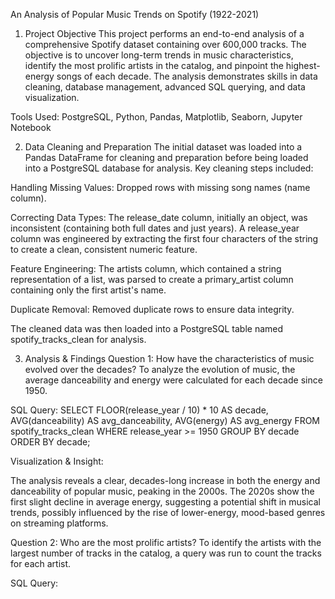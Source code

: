 An Analysis of Popular Music Trends on Spotify (1922-2021)
1. Project Objective
This project performs an end-to-end analysis of a comprehensive Spotify dataset containing over 600,000 tracks. The objective is to uncover long-term trends in music characteristics, identify the most prolific artists in the catalog, and pinpoint the highest-energy songs of each decade. The analysis demonstrates skills in data cleaning, database management, advanced SQL querying, and data visualization.

Tools Used: PostgreSQL, Python, Pandas, Matplotlib, Seaborn, Jupyter Notebook

2. Data Cleaning and Preparation
The initial dataset was loaded into a Pandas DataFrame for cleaning and preparation before being loaded into a PostgreSQL database for analysis. Key cleaning steps included:

Handling Missing Values: Dropped rows with missing song names (name column).

Correcting Data Types: The release_date column, initially an object, was inconsistent (containing both full dates and just years). A release_year column was engineered by extracting the first four characters of the string to create a clean, consistent numeric feature.

Feature Engineering: The artists column, which contained a string representation of a list, was parsed to create a primary_artist column containing only the first artist's name.

Duplicate Removal: Removed duplicate rows to ensure data integrity.

The cleaned data was then loaded into a PostgreSQL table named spotify_tracks_clean for analysis.

3. Analysis & Findings
Question 1: How have the characteristics of music evolved over the decades?
To analyze the evolution of music, the average danceability and energy were calculated for each decade since 1950.

SQL Query:
SELECT
  FLOOR(release_year / 10) * 10 AS decade,
  AVG(danceability) AS avg_danceability,
  AVG(energy) AS avg_energy
FROM
  spotify_tracks_clean
WHERE
  release_year >= 1950
GROUP BY
  decade
ORDER BY
  decade;

Visualization & Insight:

The analysis reveals a clear, decades-long increase in both the energy and danceability of popular music, peaking in the 2000s. The 2020s show the first slight decline in average energy, suggesting a potential shift in musical trends, possibly influenced by the rise of lower-energy, mood-based genres on streaming platforms.

Question 2: Who are the most prolific artists?
To identify the artists with the largest number of tracks in the catalog, a query was run to count the tracks for each artist.

SQL Query:


  
